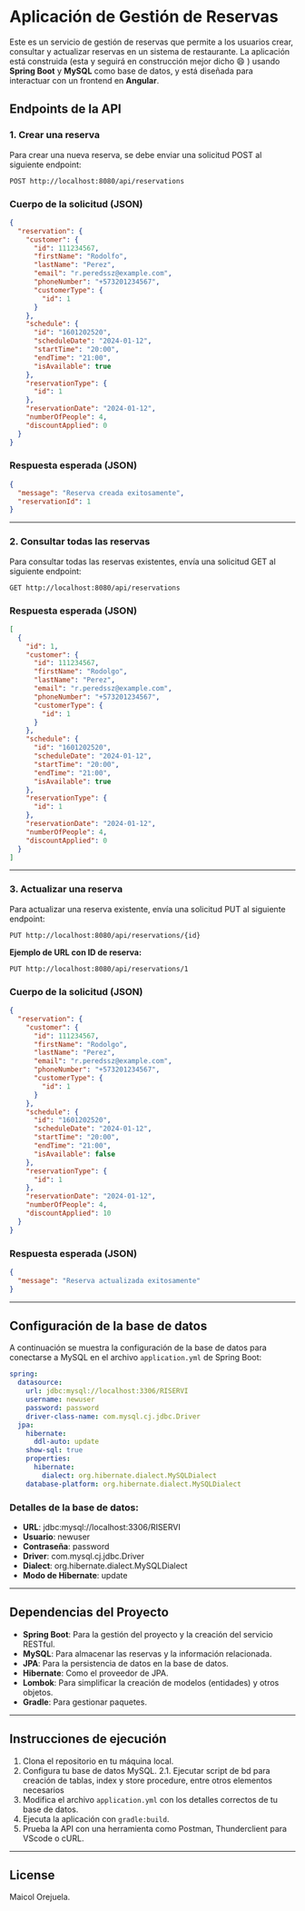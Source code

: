 
# Aplicación de Gestión de Reservas

Este es un servicio de gestión de reservas que permite a los usuarios crear, consultar y actualizar reservas en un sistema de restaurante. La aplicación está construida (esta y seguirá en construcción mejor dicho 😄  ) usando **Spring Boot** y **MySQL** como base de datos, y está diseñada para interactuar con un frontend en **Angular**.

## Endpoints de la API

### **1. Crear una reserva**
Para crear una nueva reserva, se debe enviar una solicitud POST al siguiente endpoint:

```
POST http://localhost:8080/api/reservations
```

### **Cuerpo de la solicitud (JSON)**

```json
{
  "reservation": {
    "customer": {
      "id": 111234567,
      "firstName": "Rodolfo",
      "lastName": "Perez",
      "email": "r.peredssz@example.com",
      "phoneNumber": "+573201234567",
      "customerType": {
        "id": 1
      }
    },
    "schedule": {
      "id": "1601202520",
      "scheduleDate": "2024-01-12",
      "startTime": "20:00",
      "endTime": "21:00",
      "isAvailable": true
    },
    "reservationType": {
      "id": 1
    },
    "reservationDate": "2024-01-12",
    "numberOfPeople": 4,
    "discountApplied": 0
  }
}
```

### **Respuesta esperada (JSON)**

```json
{
  "message": "Reserva creada exitosamente",
  "reservationId": 1
}
```

---

### **2. Consultar todas las reservas**
Para consultar todas las reservas existentes, envía una solicitud GET al siguiente endpoint:

```
GET http://localhost:8080/api/reservations
```

### **Respuesta esperada (JSON)**

```json
[
  {
    "id": 1,
    "customer": {
      "id": 111234567,
      "firstName": "Rodolgo",
      "lastName": "Perez",
      "email": "r.peredssz@example.com",
      "phoneNumber": "+573201234567",
      "customerType": {
        "id": 1
      }
    },
    "schedule": {
      "id": "1601202520",
      "scheduleDate": "2024-01-12",
      "startTime": "20:00",
      "endTime": "21:00",
      "isAvailable": true
    },
    "reservationType": {
      "id": 1
    },
    "reservationDate": "2024-01-12",
    "numberOfPeople": 4,
    "discountApplied": 0
  }
]
```

---

### **3. Actualizar una reserva**
Para actualizar una reserva existente, envía una solicitud PUT al siguiente endpoint:

```
PUT http://localhost:8080/api/reservations/{id}
```

**Ejemplo de URL con ID de reserva:**

```
PUT http://localhost:8080/api/reservations/1
```

### **Cuerpo de la solicitud (JSON)**

```json
{
  "reservation": {
    "customer": {
      "id": 111234567,
      "firstName": "Rodolgo",
      "lastName": "Perez",
      "email": "r.peredssz@example.com",
      "phoneNumber": "+573201234567",
      "customerType": {
        "id": 1
      }
    },
    "schedule": {
      "id": "1601202520",
      "scheduleDate": "2024-01-12",
      "startTime": "20:00",
      "endTime": "21:00",
      "isAvailable": false
    },
    "reservationType": {
      "id": 1
    },
    "reservationDate": "2024-01-12",
    "numberOfPeople": 4,
    "discountApplied": 10
  }
}
```

### **Respuesta esperada (JSON)**

```json
{
  "message": "Reserva actualizada exitosamente"
}
```

---

## Configuración de la base de datos

A continuación se muestra la configuración de la base de datos para conectarse a MySQL en el archivo `application.yml` de Spring Boot:

```yaml
spring:
  datasource:
    url: jdbc:mysql://localhost:3306/RISERVI
    username: newuser
    password: password
    driver-class-name: com.mysql.cj.jdbc.Driver
  jpa:
    hibernate:
      ddl-auto: update
    show-sql: true
    properties:
      hibernate:
        dialect: org.hibernate.dialect.MySQLDialect
    database-platform: org.hibernate.dialect.MySQLDialect
```

### **Detalles de la base de datos:**

- **URL**: jdbc:mysql://localhost:3306/RISERVI
- **Usuario**: newuser
- **Contraseña**: password
- **Driver**: com.mysql.cj.jdbc.Driver
- **Dialect**: org.hibernate.dialect.MySQLDialect
- **Modo de Hibernate**: update

---

## Dependencias del Proyecto

- **Spring Boot**: Para la gestión del proyecto y la creación del servicio RESTful.
- **MySQL**: Para almacenar las reservas y la información relacionada.
- **JPA**: Para la persistencia de datos en la base de datos.
- **Hibernate**: Como el proveedor de JPA.
- **Lombok**: Para simplificar la creación de modelos (entidades) y otros objetos.
- **Gradle**: Para gestionar paquetes.

---

## Instrucciones de ejecución

1. Clona el repositorio en tu máquina local.
2. Configura tu base de datos MySQL.
  2.1. Ejecutar script de bd para creación de tablas, index y store procedure, entre otros elementos necesarios
3. Modifica el archivo `application.yml` con los detalles correctos de tu base de datos.
4. Ejecuta la aplicación con `gradle:build`.
5. Prueba la API con una herramienta como Postman, Thunderclient para VScode o cURL.

---
## License

Maicol Orejuela.